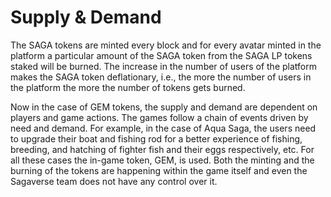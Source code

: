 # Supply & Demand

The SAGA tokens are minted every block and for every avatar minted in the platform a particular amount of the SAGA token from the SAGA LP tokens staked will be burned. The increase in the number of users of the platform makes the SAGA token deflationary, i.e., the more the number of users in the platform the more the number of tokens gets burned.

Now in the case of GEM tokens, the supply and demand are dependent on players and game actions. The games follow a chain of events driven by need and demand. For example, in the case of Aqua Saga, the users need to upgrade their boat and fishing rod for a better experience of fishing, breeding, and hatching of fighter fish and their eggs respectively, etc. For all these cases the in-game token, GEM, is used. Both the minting and the burning of the tokens are happening within the game itself and even the Sagaverse team does not have any control over it.
